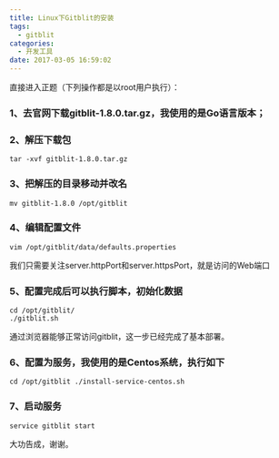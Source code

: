 ```yaml
---
title: Linux下Gitblit的安装
tags:
  - gitblit
categories:
  - 开发工具
date: 2017-03-05 16:59:02
---
```


直接进入正题（下列操作都是以root用户执行）：

### 1、去官网下载gitblit-1.8.0.tar.gz，我使用的是Go语言版本；

### 2、解压下载包

```
tar -xvf gitblit-1.8.0.tar.gz
```

### 3、把解压的目录移动并改名

```
mv gitblit-1.8.0 /opt/gitblit
```

### 4、编辑配置文件

```
vim /opt/gitblit/data/defaults.properties 
```
我们只需要关注server.httpPort和server.httpsPort，就是访问的Web端口

### 5、配置完成后可以执行脚本，初始化数据

```
cd /opt/gitblit/ 
./gitblit.sh 
```
通过浏览器能够正常访问gitblit，这一步已经完成了基本部署。

### 6、配置为服务，我使用的是Centos系统，执行如下

```
cd /opt/gitblit ./install-service-centos.sh
```

### 7、启动服务

```
service gitblit start
```
大功告成，谢谢。